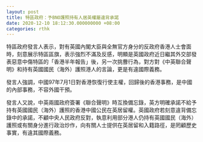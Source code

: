 ```yaml
---
layout: post
title: 特區政府：予BNO護照持有人居英權屬違背承諾
date: 2020-12-10 18:12:30.000000000 +08:00
categories: rthk
---
```


特區政府發言人表示，對有英國內閣大臣與全無官方身分的反政府香港人士會面時，刻意展示特區區旗，表示強烈不滿及反感，明顯是英國政府近日繼其外交部發表惡意中傷特區的「香港半年報告」後，另一次挑釁行為，對方對《中英聯合聲明》和持有英國國民（海外）護照港人的言論，更是有違國際義務。

發言人強調，中國97年7月1日對香港恢復行使主權，回歸後的香港事務，是中國的內部事務，不容外國干預。

發言人又說，中英兩國政府簽署《聯合聲明》時互換備忘錄，英方明確承諾不給予持有英國國民（海外）護照的香港中國公民在英居留權。英國政府若刻意違背備忘錄中的承諾，不顧中央人民政府反對，執意利用部分港人仍持有英國國民（海外）護照或有關身分進行政治炒作，向有關人士提供在英居留和入籍路徑，是罔顧歷史事實，有違其國際義務。
